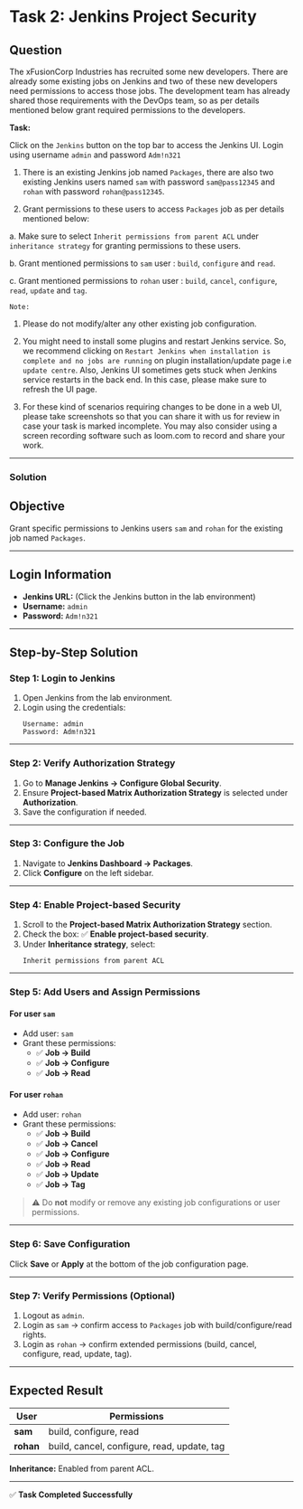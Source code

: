 # Task 2: Jenkins Project Security

## Question

The xFusionCorp Industries has recruited some new developers. There are already some existing jobs on Jenkins and two of these new developers need permissions to access those jobs. The development team has already shared those requirements with the DevOps team, so as per details mentioned below grant required permissions to the developers.

**Task:**

Click on the `Jenkins` button on the top bar to access the Jenkins UI. Login using username `admin` and password `Adm!n321`

1. There is an existing Jenkins job named `Packages`, there are also two existing Jenkins users named `sam` with password `sam@pass12345` and `rohan` with password `rohan@pass12345`.

2. Grant permissions to these users to access `Packages` job as per details mentioned below:

  a. Make sure to select `Inherit permissions from parent ACL` under `inheritance strategy` for granting permissions to these users.

  b. Grant mentioned permissions to `sam` user : `build`, `configure` and `read`.

  c. Grant mentioned permissions to `rohan` user : `build`, `cancel`, `configure`, `read`, `update` and `tag`.


`Note:` 

1. Please do not modify/alter any other existing job configuration.

2. You might need to install some plugins and restart Jenkins service. So, we recommend clicking on `Restart Jenkins when installation is complete and no jobs are running` on plugin installation/update page i.e `update centre`. Also, Jenkins UI sometimes gets stuck when Jenkins service restarts in the back end. In this case, please make sure to refresh the UI page.

3. For these kind of scenarios requiring changes to be done in a web UI, please take screenshots so that you can share it with us for review in case your task is marked incomplete. You may also consider using a screen recording software such as loom.com to record and share your work.

---

### Solution

## Objective
Grant specific permissions to Jenkins users `sam` and `rohan` for the existing job named `Packages`.

---

## Login Information
- **Jenkins URL:** (Click the Jenkins button in the lab environment)
- **Username:** `admin`
- **Password:** `Adm!n321`

---

## Step-by-Step Solution

### Step 1: Login to Jenkins
1. Open Jenkins from the lab environment.
2. Login using the credentials:
   ```
   Username: admin
   Password: Adm!n321
   ```

---

### Step 2: Verify Authorization Strategy
1. Go to **Manage Jenkins → Configure Global Security**.
2. Ensure **Project-based Matrix Authorization Strategy** is selected under **Authorization**.
3. Save the configuration if needed.

---

### Step 3: Configure the Job
1. Navigate to **Jenkins Dashboard → Packages**.
2. Click **Configure** on the left sidebar.

---

### Step 4: Enable Project-based Security
1. Scroll to the **Project-based Matrix Authorization Strategy** section.
2. Check the box: ✅ **Enable project-based security**.
3. Under **Inheritance strategy**, select:
   ```
   Inherit permissions from parent ACL
   ```

---

### Step 5: Add Users and Assign Permissions

#### For user `sam`
- Add user: `sam`
- Grant these permissions:
  - ✅ **Job → Build**
  - ✅ **Job → Configure**
  - ✅ **Job → Read**

#### For user `rohan`
- Add user: `rohan`
- Grant these permissions:
  - ✅ **Job → Build**
  - ✅ **Job → Cancel**
  - ✅ **Job → Configure**
  - ✅ **Job → Read**
  - ✅ **Job → Update**
  - ✅ **Job → Tag**

> ⚠️ Do **not** modify or remove any existing job configurations or user permissions.

---

### Step 6: Save Configuration
Click **Save** or **Apply** at the bottom of the job configuration page.

---

### Step 7: Verify Permissions (Optional)
1. Logout as `admin`.
2. Login as `sam` → confirm access to `Packages` job with build/configure/read rights.
3. Login as `rohan` → confirm extended permissions (build, cancel, configure, read, update, tag).

---

## Expected Result
| User  | Permissions |
|--------|--------------|
| **sam** | build, configure, read |
| **rohan** | build, cancel, configure, read, update, tag |

**Inheritance:** Enabled from parent ACL.

---

✅ **Task Completed Successfully**